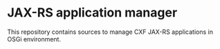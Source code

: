 # JAX-RS application manager

This repository contains sources to manage CXF JAX-RS applications in OSGi environment.
